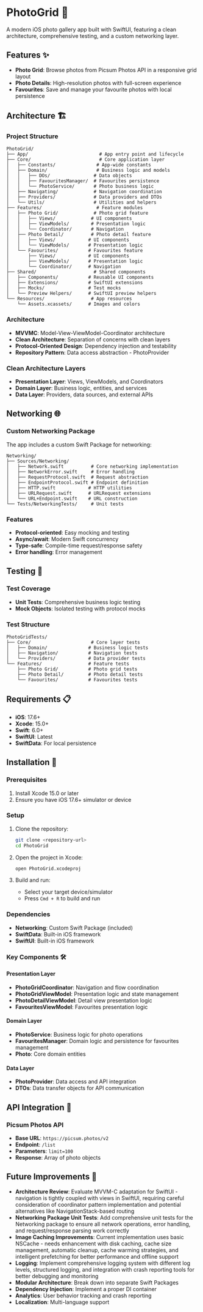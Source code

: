# PhotoGrid 📸

A modern iOS photo gallery app built with SwiftUI, featuring a clean architecture, comprehensive testing, and a custom networking layer.

## Features ✨

- **Photo Grid**: Browse photos from Picsum Photos API in a responsive grid layout
- **Photo Details**: High-resolution photos with full-screen experience
- **Favourites**: Save and manage your favourite photos with local persistence

## Architecture 🏗️

### Project Structure
```
PhotoGrid/
├── App/                          # App entry point and lifecycle
├── Core/                         # Core application layer
│   ├── Constants/               # App-wide constants
│   ├── Domain/                  # Business logic and models
│   │   ├── DOs/                # Data objects
│   │   ├── FavouritesManager/  # Favourites persistence
│   │   └── PhotoService/       # Photo business logic
│   ├── Navigating/             # Navigation coordination
│   ├── Providers/              # Data providers and DTOs
│   └── Utils/                  # Utilities and helpers
├── Features/                    # Feature modules
│   ├── Photo Grid/             # Photo grid feature
│   │   ├── Views/             # UI components
│   │   ├── ViewModels/        # Presentation logic
│   │   └── Coordinator/       # Navigation
│   ├── Photo Detail/          # Photo detail feature
│   │   ├── Views/            # UI components
│   │   └── ViewModels/       # Presentation logic
│   └── Favourites/           # Favourites feature
│       ├── Views/            # UI components
│       ├── ViewModels/       # Presentation logic
│       └── Coordinator/      # Navigation
├── Shared/                     # Shared components
│   ├── Components/           # Reusable UI components
│   ├── Extensions/           # SwiftUI extensions
│   ├── Mocks/                # Test mocks
│   └── Preview Helpers/      # SwiftUI preview helpers
└── Resources/                 # App resources
    └── Assets.xcassets/      # Images and colors
```

### Architecture
- **MVVMC**: Model-View-ViewModel-Coordinator architecture
- **Clean Architecture**: Separation of concerns with clean layers
- **Protocol-Oriented Design**: Dependency injection and testability
- **Repository Pattern**: Data access abstraction - PhotoProvider

### Clean Architecture Layers
- **Presentation Layer**: Views, ViewModels, and Coordinators
- **Domain Layer**: Business logic, entities, and services
- **Data Layer**: Providers, data sources, and external APIs

## Networking 🌐

### Custom Networking Package
The app includes a custom Swift Package for networking:

```
Networking/
├── Sources/Networking/
│   ├── Network.swift          # Core networking implementation
│   ├── NetworkError.swift     # Error handling
│   ├── RequestProtocol.swift  # Request abstraction
│   ├── EndpointProtocol.swift # Endpoint definition
│   ├── HTTP.swift            # HTTP utilities
│   ├── URLRequest.swift      # URLRequest extensions
│   └── URL+Endpoint.swift    # URL construction
└── Tests/NetworkingTests/     # Unit tests
```

### Features
- **Protocol-oriented**: Easy mocking and testing
- **Async/await**: Modern Swift concurrency
- **Type-safe**: Compile-time request/response safety
- **Error handling**: Error management

## Testing 🧪

### Test Coverage
- **Unit Tests**: Comprehensive business logic testing
- **Mock Objects**: Isolated testing with protocol mocks

### Test Structure
```
PhotoGridTests/
├── Core/                      # Core layer tests
│   ├── Domain/               # Business logic tests
│   ├── Navigation/           # Navigation tests
│   └── Providers/            # Data provider tests
└── Features/                 # Feature tests
    ├── Photo Grid/           # Photo grid tests
    ├── Photo Detail/         # Photo detail tests
    └── Favourites/           # Favourites tests
```

## Requirements 📋

- **iOS**: 17.6+
- **Xcode**: 15.0+
- **Swift**: 6.0+
- **SwiftUI**: Latest
- **SwiftData**: For local persistence

## Installation 🚀

### Prerequisites
1. Install Xcode 15.0 or later
2. Ensure you have iOS 17.6+ simulator or device

### Setup
1. Clone the repository:
   ```bash
   git clone <repository-url>
   cd PhotoGrid
   ```

2. Open the project in Xcode:
   ```bash
   open PhotoGrid.xcodeproj
   ```

3. Build and run:
   - Select your target device/simulator
   - Press `Cmd + R` to build and run

### Dependencies
- **Networking**: Custom Swift Package (included)
- **SwiftData**: Built-in iOS framework
- **SwiftUI**: Built-in iOS framework


### Key Components 🛠️

#### Presentation Layer
- **PhotoGridCoordinator**: Navigation and flow coordination
- **PhotoGridViewModel**: Presentation logic and state management
- **PhotoDetailViewModel**: Detail view presentation logic
- **FavouritesViewModel**: Favourites presentation logic

#### Domain Layer
- **PhotoService**: Business logic for photo operations
- **FavouritesManager**: Domain logic and persistence for favourites management
- **Photo**: Core domain entities

#### Data Layer
- **PhotoProvider**: Data access and API integration
- **DTOs**: Data transfer objects for API communication

## API Integration 🔌

### Picsum Photos API
- **Base URL**: `https://picsum.photos/v2`
- **Endpoint**: `/list`
- **Parameters**: `limit=100`
- **Response**: Array of photo objects


## Future Improvements 🚀
- **Architecture Review**: Evaluate MVVM-C adaptation for SwiftUI - navigation is tightly coupled with views in SwiftUI, requiring careful consideration of coordinator pattern implementation and potential alternatives like NavigationStack-based routing
- **Networking Package Unit Tests**: Add comprehensive unit tests for the Networking package to ensure all network operations, error handling, and request/response parsing work correctly
- **Image Caching Improvements**: Current implementation uses basic NSCache - needs enhancement with disk caching, cache size management, automatic cleanup, cache warming strategies, and intelligent prefetching for better performance and offline support
- **Logging**: Implement comprehensive logging system with different log levels, structured logging, and integration with crash reporting tools for better debugging and monitoring
- **Modular Architecture**: Break down into separate Swift Packages
- **Dependency Injection**: Implement a proper DI container
- **Analytics**: User behavior tracking and crash reporting
- **Localization**: Multi-language support
